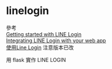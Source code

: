 # linelogin
參考 \
[Getting started with LINE Login](https://developers.line.me/en/docs/line-login/getting-started/) \
[Integrating LINE Login with your web app](https://developers.line.me/en/docs/line-login/web/integrate-line-login/) \
[使用Line Login](http://studyhost.blogspot.tw/2016/12/linebot7-line-loginoauth-sso.html) 注意版本已改

用 flask 實作 LINE LOGIN